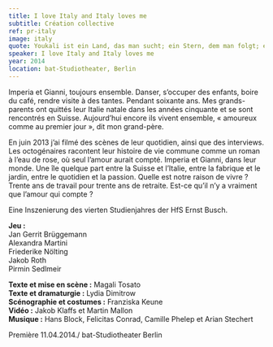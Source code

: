 ```yaml
---
title: I love Italy and Italy loves me
subtitle: Création collective
ref: pr-italy
image: italy
quote: Youkali ist ein Land, das man sucht; ein Stern, dem man folgt; ein Traum.
speaker: I love Italy and Italy loves me
year: 2014
location: bat-Studiotheater, Berlin
---
```


Imperia et Gianni, toujours ensemble. Danser, s’occuper des enfants, boire du café, rendre visite à des tantes. Pendant soixante ans. 
Mes grands-parents ont quittés leur Italie natale dans les années cinquante et se sont rencontrés en Suisse. Aujourd’hui encore ils vivent ensemble, « amoureux comme au premier jour », dit mon grand-père. 

En juin 2013 j’ai filmé des scènes de leur quotidien, ainsi que des interviews. Les octogénaires racontent leur histoire de vie commune comme un roman à l’eau de rose, où seul l’amour aurait compté. Imperia et Gianni, dans leur monde. Une île quelque part entre la Suisse et l’Italie, entre la fabrique et le jardin, entre le quotidien et la passion. Quelle est notre raison de vivre ? Trente ans de travail pour trente ans de retraite. Est-ce qu’il n’y a vraiment que l’amour qui compte ?


Eine Inszenierung des vierten Studienjahres der HfS Ernst Busch.

**Jeu :**  
Jan Gerrit Brüggemann  
Alexandra Martini  
Friederike Nölting  
Jakob Roth  
Pirmin Sedlmeir  

**Texte et mise en scène :** Magali Tosato  
**Texte et dramaturgie :** Lydia Dimitrow  
**Scénographie et costumes :** Franziska Keune  
**Vidéo :** Jakob Klaffs et Martin Mallon  
**Musique :** Hans Block, Felicitas Conrad, Camille Phelep et Arian Stechert  

Première 11.04.2014./ bat-Studiotheater Berlin
